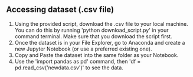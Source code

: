 ## Accessing dataset (.csv file)

1. Using the provided script, download the .csv file to your local machine. You can do this by running 'python download_script.py' in your command terminal. Make sure that you download the script first. 
2. Once the dataset is in your File Explorer, go to Anaconda and create a new Jupyter Notebook (or use a preferred existing one). 
3. Copy and Paste the dataset into the same folder as your Notebook.
4. Use the 'import pandas as pd' command, then 'df = pd.read_csv('newdata.csv')' to see the data. 
